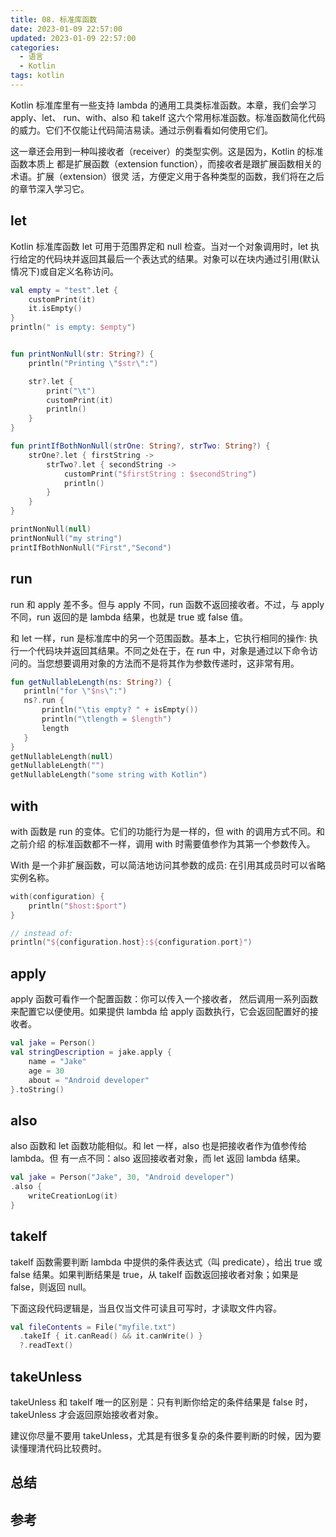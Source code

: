 ```yaml
---
title: 08. 标准库函数
date: 2023-01-09 22:57:00
updated: 2023-01-09 22:57:00
categories:
  - 语言
  - Kotlin
tags: kotlin
---
```


Kotlin 标准库里有一些支持 lambda 的通用工具类标准函数。本章，我们会学习 apply、let、 run、with、also 和 takeIf 这六个常用标准函数。标准函数简化代码的威力。它们不仅能让代码简洁易读。通过示例看看如何使用它们。

这一章还会用到一种叫接收者（receiver）的类型实例。这是因为，Kotlin 的标准函数本质上 都是扩展函数（extension function），而接收者是跟扩展函数相关的术语。扩展（extension）很灵 活，方便定义用于各种类型的函数，我们将在之后的章节深入学习它。

## let

Kotlin 标准库函数 let 可用于范围界定和 null 检查。当对一个对象调用时，let 执行给定的代码块并返回其最后一个表达式的结果。对象可以在块内通过引用(默认情况下)或自定义名称访问。

```kotlin
val empty = "test".let {
    customPrint(it)
    it.isEmpty()
}
println(" is empty: $empty")


fun printNonNull(str: String?) {
    println("Printing \"$str\":")

    str?.let {
        print("\t")
        customPrint(it)
        println()
    }
}

fun printIfBothNonNull(strOne: String?, strTwo: String?) {
    strOne?.let { firstString ->
        strTwo?.let { secondString ->
            customPrint("$firstString : $secondString")
            println()
        }
    }
}

printNonNull(null)
printNonNull("my string")
printIfBothNonNull("First","Second")
```

## run

run 和 apply 差不多。但与 apply 不同，run 函数不返回接收者。不过，与 apply 不同，run 返回的是 lambda 结果，也就是 true 或 false 值。

和 let 一样，run 是标准库中的另一个范围函数。基本上，它执行相同的操作: 执行一个代码块并返回其结果。不同之处在于，在 run 中，对象是通过以下命令访问的。当您想要调用对象的方法而不是将其作为参数传递时，这非常有用。

 ```kotlin
fun getNullableLength(ns: String?) {
    println("for \"$ns\":")
    ns?.run {
        println("\tis empty? " + isEmpty())
        println("\tlength = $length")
        length
    }
}
getNullableLength(null)
getNullableLength("")
getNullableLength("some string with Kotlin")
```

## with

with 函数是 run 的变体。它们的功能行为是一样的，但 with 的调用方式不同。和之前介绍 的标准函数都不一样，调用 with 时需要值参作为其第一个参数传入。

With 是一个非扩展函数，可以简洁地访问其参数的成员: 在引用其成员时可以省略实例名称。

```kotlin
with(configuration) {
    println("$host:$port")
}

// instead of:
println("${configuration.host}:${configuration.port}")
```

## apply

apply 函数可看作一个配置函数：你可以传入一个接收者， 然后调用一系列函数来配置它以便使用。如果提供 lambda 给 apply 函数执行，它会返回配置好的接收者。

```kotlin
val jake = Person()
val stringDescription = jake.apply {
    name = "Jake"
    age = 30
    about = "Android developer"
}.toString()
```

## also

also 函数和 let 函数功能相似。和 let 一样，also 也是把接收者作为值参传给 lambda。但 有一点不同：also 返回接收者对象，而 let 返回 lambda 结果。

```kotlin
val jake = Person("Jake", 30, "Android developer")
.also {
    writeCreationLog(it)
}
```

## takeIf

takeIf 函数需要判断 lambda 中提供的条件表达式（叫 predicate），给出 true 或 false 结果。如果判断结果是 true，从 takeIf 函数返回接收者对象；如果是 false，则返回 null。

下面这段代码逻辑是，当且仅当文件可读且可写时，才读取文件内容。

```kotlin
val fileContents = File("myfile.txt")
  .takeIf { it.canRead() && it.canWrite() }
  ?.readText()
```

## takeUnless

takeUnless 和 takeIf 唯一的区别是：只有判断你给定的条件结果是 false 时， takeUnless 才会返回原始接收者对象。

建议你尽量不要用 takeUnless，尤其是有很多复杂的条件要判断的时候，因为要读懂理清代码比较费时。

## 总结

## 参考
